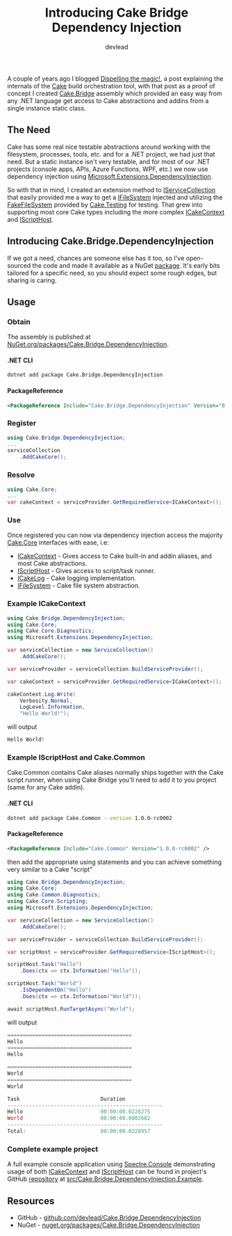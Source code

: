 ﻿---
title: Introducing Cake Bridge Dependency Injection
tags:
    - .NET
    - C#
    - Cake
    - DevOps
    - Release Notes
author: devlead
description: Utilize Cake abstractions and addins using Microsoft dependency injection
published: 2021-01-12
image: https://cdn.devlead.se/clipimg-vscode/2021/01/12/c2a643e9-2c63-361b-b458-a647352ebe87.png?sv=2019-12-12&st=2021-01-11T10%3A13%3A57Z&se=2031-01-12T10%3A13%3A57Z&sr=b&sp=r&sig=qInj%2F3o1X2jmpZR1KQIWUgaYF5S8c9zJz0l7zZVYmWg%3D
---

A couple of years ago I blogged [Dispelling the magic!](/posts/2017/2017-07-09-dispelling-the-magic), a post explaining the internals of the [Cake](https://cakebuild.net) build orchestration tool, with that post as a proof of concept I created [Cake.Bridge](https://www.nuget.org/packages/Cake.Bridge) assembly which provided an easy way from any .NET language get access to Cake abstractions and addins from a single instance static class.

## The Need

Cake has some real nice testable abstractions around working with the filesystem, processes, tools, etc. and for a .NET project, we had just that need. But a static instance isn't very testable, and for most of our .NET projects (console apps, APIs, Azure Functions, WPF, etc.) we now use dependency injection using [Microsoft.Extensions.DependencyInjection](https://www.nuget.org/packages/Microsoft.Extensions.DependencyInjection/).

So with that in mind, I created an extension method to [IServiceCollection](https://docs.microsoft.com/en-us/dotnet/api/microsoft.extensions.dependencyinjection.iservicecollection?view=dotnet-plat-ext-5.0) that easily provided me a way to get a [IFileSystem](https://cakebuild.net/api/Cake.Core.IO/IFileSystem/) injected and utilizing the [FakeFileSystem](https://cakebuild.net/api/Cake.Testing/FakeFileSystem/) provided by [Cake.Testing](https://www.nuget.org/packages/Cake.Testing) for testing.
That grew into supporting most core Cake types including the more complex [ICakeContext](https://cakebuild.net/api/Cake.Core/ICakeContext/) and [IScriptHost](https://cakebuild.net/api/Cake.Core.Scripting/IScriptHost/).

## Introducing Cake.Bridge.DependencyInjection

If we got a need, chances are someone else has it too, so I've open-sourced the code and made it available as a NuGet [package](https://www.nuget.org/packages/Cake.Bridge.DependencyInjection/). It's early bits tailored for a specific need, so you should expect some rough edges, but sharing is caring.

## Usage

### Obtain

The assembly is published at [NuGet.org/packages/Cake.Bridge.DependencyInjection](https://www.nuget.org/packages/Cake.Bridge.DependencyInjection).

#### .NET CLI

```bash
dotnet add package Cake.Bridge.DependencyInjection
```

#### PackageReference

```xml
<PackageReference Include="Cake.Bridge.DependencyInjection" Version="0.1.0" />
```

### Register

```csharp
using Cake.Bridge.DependencyInjection;
...
serviceCollection
    .AddCakeCore();
```

### Resolve

```csharp
using Cake.Core;
...
var cakeContext = serviceProvider.GetRequiredService<ICakeContext>();
```

### Use

Once registered you can now via dependency injection access the majority [Cake.Core](https://cakebuild.net/api/Cake.Core/#InterfaceTypes) interfaces with ease, i.e:

- [ICakeContext](https://cakebuild.net/api/Cake.Core/ICakeContext/) - Gives access to Cake built-in and addin aliases, and most Cake abstractions.
- [IScriptHost](https://cakebuild.net/api/Cake.Core.Scripting/IScriptHost/) - Gives access to script/task runner.
- [ICakeLog](https://cakebuild.net/api/Cake.Core.Diagnostics/ICakeLog/) - Cake logging implementation.
- [IFileSystem](https://cakebuild.net/api/Cake.Core.IO/IFileSystem/) - Cake file system abstraction.

### Example ICakeContext

```csharp
using Cake.Bridge.DependencyInjection;
using Cake.Core;
using Cake.Core.Diagnostics;
using Microsoft.Extensions.DependencyInjection;

var serviceCollection = new ServiceCollection()
    .AddCakeCore();

var serviceProvider = serviceCollection.BuildServiceProvider();

var cakeContext = serviceProvider.GetRequiredService<ICakeContext>();

cakeContext.Log.Write(
    Verbosity.Normal,
    LogLevel.Information,
    "Hello World!");
```

will output

```powershell
Hello World!
```

### Example IScriptHost and Cake.Common

Cake.Common contains Cake aliases normally ships together with the Cake script runner, when using Cake Bridge you'll need to add it to you project (same for any Cake addin).

#### .NET CLI

```bash
dotnet add package Cake.Common --version 1.0.0-rc0002
```

#### PackageReference

```xml
<PackageReference Include="Cake.Common" Version="1.0.0-rc0002" />
```

then add the appropriate using statements and you can achieve something very similar to a Cake "script"

```csharp
using Cake.Bridge.DependencyInjection;
using Cake.Core;
using Cake.Common.Diagnostics;
using Cake.Core.Scripting;
using Microsoft.Extensions.DependencyInjection;

var serviceCollection = new ServiceCollection()
    .AddCakeCore();

var serviceProvider = serviceCollection.BuildServiceProvider();

var scriptHost = serviceProvider.GetRequiredService<IScriptHost>();

scriptHost.Task("Hello")
    .Does(ctx => ctx.Information("Hello"));

scriptHost.Task("World")
    .IsDependentOn("Hello")
    .Does(ctx => ctx.Information("World"));

await scriptHost.RunTargetAsync("World");
```

will output

```powershell
========================================
Hello
========================================
Hello

========================================
World
========================================
World

Task                          Duration
--------------------------------------------------
Hello                         00:00:00.0226275
World                         00:00:00.0002682
--------------------------------------------------
Total:                        00:00:00.0228957
```

### Complete example project

A full example console application using [Spectre.Console](https://www.nuget.org/packages/Spectre.Console) demonstrating usage of both [ICakeContext](https://cakebuild.net/api/Cake.Core/ICakeContext/) and [IScriptHost](https://cakebuild.net/api/Cake.Core.Scripting/IScriptHost/) can be found in project's GitHub [repository](https://github.com/devlead/Cake.Bridge.DependencyInjection) at [src/Cake.Bridge.DependencyInjection.Example](https://github.com/devlead/Cake.Bridge.DependencyInjection/tree/develop/src/Cake.Bridge.DependencyInjection.Example).

## Resources

* GitHub - [github.com/devlead/Cake.Bridge.DependencyInjection](https://github.com/devlead/Cake.Bridge.DependencyInjection)
* NuGet -  [nuget.org/packages/Cake.Bridge.DependencyInjection](https://www.nuget.org/packages/Cake.Bridge.DependencyInjection/)
